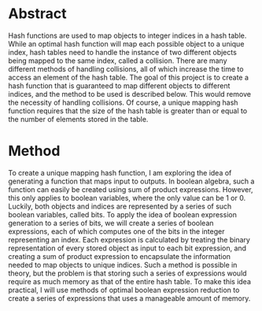 # Abstract
Hash functions are used to map objects to integer indices in a hash table.
While an optimal hash function will map each possible object to a unique index, 
hash tables need to handle the instance of two different objects being mapped to the same index, called a collision.
There are many different methods of handling collisions, all of which increase the time to access an element of the hash table.
The goal of this project is to create a hash function that is guaranteed to map different objects to different indices, 
and the method to be used is described below. This would remove the necessity of handling collisions.
Of course, a unique mapping hash function requires that the size of the hash table is greater than or equal to the number of elements stored in the table.

# Method
To create a unique mapping hash function, I am exploring the idea of generating a function that maps input to outputs. In boolean algebra, such a function
can easily be created using sum of product expressions. However, this only applies to boolean variables, where the only value can be 1 or 0. Luckily, both
objects and indices are represented by a series of such boolean variables, called bits. To apply the idea of boolean expression generation to a series of bits,
we will create a series of boolean expressions, each of which computes one of the bits in the integer representing an index. Each expression is calculated by
treating the binary representation of every stored object as input to each bit expression, and creating a sum of product expression to encapsulate the information
needed to map objects to unique indices. Such a method is possible in theory, but the problem is that storing such a series of expressions would require as much
memory as that of the entire hash table. To make this idea practical, I will use methods of optimal boolean expression reduction to create a series of expressions
that uses a manageable amount of memory.
